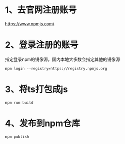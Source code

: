 # 1、去官网注册账号
https://www.npmjs.com/
# 2、登录注册的账号
指定登录npm的镜像源，国内本地大多数会指定其他的镜像源
```
npm login --registry=https://registry.npmjs.org
```
# 3、将ts打包成js
```
npm run build
```
# 4、发布到npm仓库
```
npm publish
```